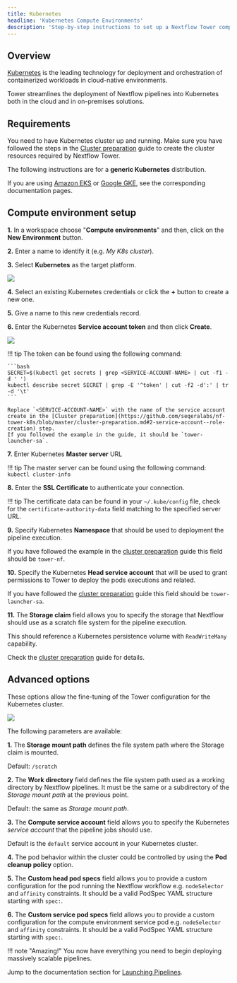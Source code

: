 ```yaml
---
title: Kubernetes
headline: 'Kubernetes Compute Environments'
description: 'Step-by-step instructions to set up a Nextflow Tower compute environment for a Kubernetes cluster'
---
```

## Overview

[Kubernetes](https://kubernetes.io/) is the leading technology for deployment and orchestration of containerized workloads in cloud-native environments.

Tower streamlines the deployment of Nextflow pipelines into Kubernetes both in the cloud and in on-premises solutions.


## Requirements

You need to have Kubernetes cluster up and running. 
Make sure you have followed the steps in the [Cluster preparation](https://github.com/seqeralabs/nf-tower-k8s) guide to create the cluster resources required by Nextflow Tower.

The following instructions are for a **generic Kubernetes** distribution. 

If you are using [Amazon EKS](../eks/) or [Google GKE](../gke/), see the corresponding documentation pages.


## Compute environment setup  


**1.** In a workspace choose "**Compute environments**" and then, click on the **New Environment** button.

**2.** Enter a name to identify it (e.g. *My K8s cluster*).

**3.** Select **Kubernetes** as the target platform.

![](_images/k8s_new_env.png)


**4.** Select an existing Kubernetes credentials or click the **+** button to create a new one.

**5.** Give a name to this new credentials record.

**6.** Enter the Kubernetes **Service account token** and then click **Create**.

![](_images/k8s_credentials.png)


!!! tip 
    The token can be found using the following command:

    ```bash
    SECRET=$(kubectl get secrets | grep <SERVICE-ACCOUNT-NAME> | cut -f1 -d ' ')
    kubectl describe secret SECRET | grep -E '^token' | cut -f2 -d':' | tr -d '\t'
    ```

    Replace `<SERVICE-ACCOUNT-NAME>` with the name of the service account create in the [Cluster preparation](https://github.com/seqeralabs/nf-tower-k8s/blob/master/cluster-preparation.md#2-service-account--role-creation) step.
    If you followed the example in the guide, it should be `tower-launcher-sa`.


**7.** Enter Kubernetes **Master server** URL

!!! tip 
    The master server can be found using the following command: `kubectl cluster-info`

**8.** Enter the **SSL Certificate** to authenticate your connection.

!!! tip 
    The certificate data can be found in your `~/.kube/config` file, check for the `certificate-authority-data` field matching to the specified server URL.

**9.** Specify Kubernetes **Namespace** that should be used to deployment the pipeline execution.

If you have followed the example in the [cluster preparation](https://github.com/seqeralabs/nf-tower-k8s/blob/master/cluster-preparation.md#2-service-account--role-creation) guide this field should be `tower-nf`.

**10.** Specify the Kubernetes **Head service account** that will be used to grant permissions to Tower to deploy the pods executions and related.

If you have followed the [cluster preparation](https://github.com/seqeralabs/nf-tower-k8s/blob/master/cluster-preparation.md#2-service-account--role-creation) guide this field should be `tower-launcher-sa`.

**11.** The **Storage claim** field allows you to specify the storage that Nextflow should use as a scratch file system for the pipeline execution.

This should reference a Kubernetes persistence volume with `ReadWriteMany` capability.

Check the [cluster preparation](https://github.com/seqeralabs/nf-tower-k8s/blob/master/cluster-preparation.md#3-storage-configuration) guide for details.

## Advanced options

These options allow the fine-tuning of the Tower configuration for the Kubernetes cluster.


![](_images/advanced_options.png)

The following parameters are available:

**1.** The **Storage mount path** defines the file system path where the Storage claim is mounted. 

Default: `/scratch`

**2.** The **Work directory** field defines the file system path used as a working directory by Nextflow pipelines. It must be the same or a subdirectory of the *Storage mount path* at the previous point. 

Default: the same as *Storage mount path*.

**3.** The  **Compute service account** field allows you to specify the Kubernetes *service account* that the pipeline jobs should use. 

Default is the `default` service account in your Kubernetes cluster.

**4.** The pod behavior within the cluster could be controlled by using the **Pod cleanup policy** option.

**5.** The **Custom head pod specs** field allows you to provide a custom configuration for the pod running the Nextflow workflow e.g. `nodeSelector` and `affinity` constraints. It should be a valid PodSpec YAML structure starting with `spec:`.

**6.** The **Custom service pod specs** field allows you to provide a custom configuration for the compute environment service pod e.g. `nodeSelector` and `affinity` constraints. It should be a valid PodSpec YAML structure starting with `spec:`.

!!! note "Amazing!" 
    You now have everything you need to begin deploying massively scalable pipelines.


Jump to the documentation section for [Launching Pipelines](../../launch/launch/).
